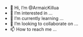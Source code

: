- 👋 Hi, I’m @ArmaicKillua
- 👀 I’m interested in ...
- 🌱 I’m currently learning ...
- 💞️ I’m looking to collaborate on ...
- 📫 How to reach me ...

<!---
ArmaicKillua/ArmaicKillua is a ✨ special ✨ repository because its `README.md` (this file) appears on your GitHub profile.
You can click the Preview link to take a look at your changes.
--->
